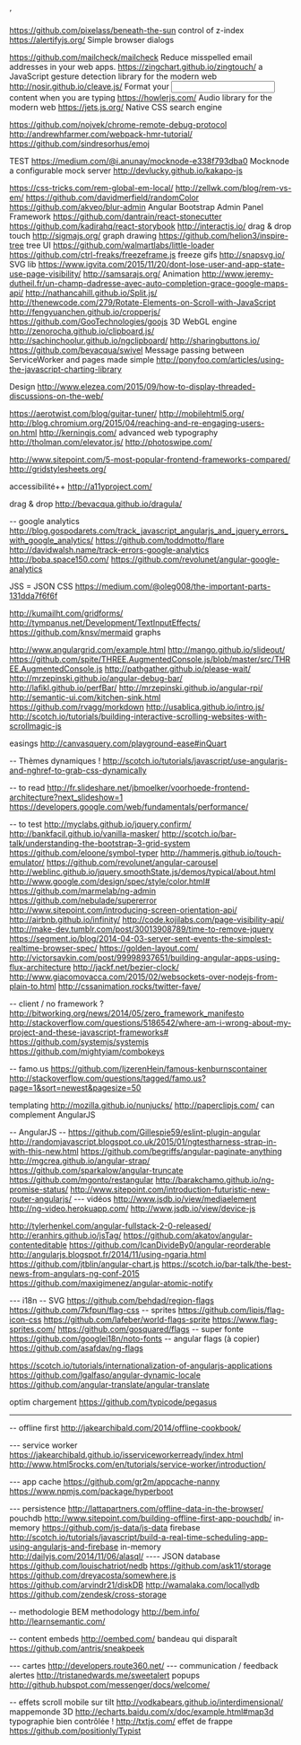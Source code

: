 ’

https://github.com/pixelass/beneath-the-sun control of z-index
https://alertifyjs.org/ Simple browser dialogs

https://github.com/mailcheck/mailcheck  Reduce misspelled email addresses in your web apps.
https://zingchart.github.io/zingtouch/  a JavaScript gesture detection library for the modern web
http://nosir.github.io/cleave.js/ Format your <input/> content when you are typing
https://howlerjs.com/ Audio library for the modern web
https://jets.js.org/ Native CSS search engine

https://github.com/nojvek/chrome-remote-debug-protocol
http://andrewhfarmer.com/webpack-hmr-tutorial/
https://github.com/sindresorhus/emoj

TEST
https://medium.com/@i.anunay/mocknode-e338f793dba0 Mocknode a configurable mock server
http://devlucky.github.io/kakapo-js

https://css-tricks.com/rem-global-em-local/
http://zellwk.com/blog/rem-vs-em/
https://github.com/davidmerfield/randomColor
https://github.com/akveo/blur-admin Angular Bootstrap Admin Panel Framework
https://github.com/dantrain/react-stonecutter
https://github.com/kadirahq/react-storybook
http://interactjs.io/ drag & drop touch
http://sigmajs.org/ graph drawing
https://github.com/helion3/inspire-tree tree UI
https://github.com/walmartlabs/little-loader
https://github.com/ctrl-freaks/freezeframe.js freeze gifs
http://snapsvg.io/ SVG lib
https://www.igvita.com/2015/11/20/dont-lose-user-and-app-state-use-page-visibility/
http://samsarajs.org/ Animation
http://www.jeremy-dutheil.fr/un-champ-dadresse-avec-auto-completion-grace-google-maps-api/
http://nathancahill.github.io/Split.js/
http://thenewcode.com/279/Rotate-Elements-on-Scroll-with-JavaScript
http://fengyuanchen.github.io/cropperjs/
https://github.com/GooTechnologies/goojs 3D WebGL engine
http://zenorocha.github.io/clipboard.js/
http://sachinchoolur.github.io/ngclipboard/
http://sharingbuttons.io/
https://github.com/bevacqua/swivel Message passing between ServiceWorker and pages made simple
http://ponyfoo.com/articles/using-the-javascript-charting-library

Design
http://www.elezea.com/2015/09/how-to-display-threaded-discussions-on-the-web/

https://aerotwist.com/blog/guitar-tuner/
http://mobilehtml5.org/
http://blog.chromium.org/2015/04/reaching-and-re-engaging-users-on.html
http://kerningjs.com/ advanced web typography
http://tholman.com/elevator.js/
http://photoswipe.com/

http://www.sitepoint.com/5-most-popular-frontend-frameworks-compared/
http://gridstylesheets.org/

accessibilité++ http://a11yproject.com/

drag & drop http://bevacqua.github.io/dragula/

-- google analytics
http://blog.gospodarets.com/track_javascript_angularjs_and_jquery_errors_with_google_analytics/
https://github.com/toddmotto/flare
http://davidwalsh.name/track-errors-google-analytics
http://boba.space150.com/
https://github.com/revolunet/angular-google-analytics


JSS = JSON CSS https://medium.com/@oleg008/the-important-parts-131dda7f6f6f

http://kumailht.com/gridforms/
http://tympanus.net/Development/TextInputEffects/
https://github.com/knsv/mermaid graphs

http://www.angulargrid.com/example.html
http://mango.github.io/slideout/
https://github.com/spite/THREE.AugmentedConsole.js/blob/master/src/THREE.AugmentedConsole.js
http://pathgather.github.io/please-wait/
http://mrzepinski.github.io/angular-debug-bar/
http://lafikl.github.io/perfBar/
http://mrzepinski.github.io/angular-rpi/
http://semantic-ui.com/kitchen-sink.html
https://github.com/rvagg/morkdown
http://usablica.github.io/intro.js/
http://scotch.io/tutorials/building-interactive-scrolling-websites-with-scrollmagic-js

easings http://canvasquery.com/playground-ease#inQuart

-- Thèmes dynamiques !
http://scotch.io/tutorials/javascript/use-angularjs-and-nghref-to-grab-css-dynamically

-- to read
http://fr.slideshare.net/jbmoelker/voorhoede-frontend-architecture?next_slideshow=1
https://developers.google.com/web/fundamentals/performance/

-- to test
http://myclabs.github.io/jquery.confirm/
http://bankfacil.github.io/vanilla-masker/
http://scotch.io/bar-talk/understanding-the-bootstrap-3-grid-system
https://github.com/eloone/symbol-typer
http://hammerjs.github.io/touch-emulator/
https://github.com/revolunet/angular-carousel
http://weblinc.github.io/jquery.smoothState.js/demos/typical/about.html
http://www.google.com/design/spec/style/color.html#
https://github.com/marmelab/ng-admin
https://github.com/nebulade/supererror
http://www.sitepoint.com/introducing-screen-orientation-api/
http://airbnb.github.io/infinity/
http://code.kojilabs.com/page-visibility-api/
http://make-dev.tumblr.com/post/30013908789/time-to-remove-jquery
https://segment.io/blog/2014-04-03-server-sent-events-the-simplest-realtime-browser-spec/
https://golden-layout.com/
http://victorsavkin.com/post/99998937651/building-angular-apps-using-flux-architecture
http://jackf.net/bezier-clock/
http://www.giacomovacca.com/2015/02/websockets-over-nodejs-from-plain-to.html
http://cssanimation.rocks/twitter-fave/

-- client / no framework ?
http://bitworking.org/news/2014/05/zero_framework_manifesto
http://stackoverflow.com/questions/5186542/where-am-i-wrong-about-my-project-and-these-javascript-frameworks#
https://github.com/systemjs/systemjs
https://github.com/mightyiam/combokeys

-- famo.us
https://github.com/IjzerenHein/famous-kenburnscontainer
http://stackoverflow.com/questions/tagged/famo.us?page=1&sort=newest&pagesize=50

templating http://mozilla.github.io/nunjucks/
http://paperclipjs.com/ can complement AngularJS

-- AngularJS --
https://github.com/Gillespie59/eslint-plugin-angular
http://randomjavascript.blogspot.co.uk/2015/01/ngtestharness-strap-in-with-this-new.html
https://github.com/begriffs/angular-paginate-anything
http://mgcrea.github.io/angular-strap/
https://github.com/sparkalow/angular-truncate
https://github.com/mgonto/restangular
http://barakchamo.github.io/ng-promise-status/
http://www.sitepoint.com/introduction-futuristic-new-router-angularjs/
--- vidéos
http://www.jsdb.io/view/mediaelement
http://ng-video.herokuapp.com/
http://www.jsdb.io/view/device-js

http://tylerhenkel.com/angular-fullstack-2-0-released/
http://eranhirs.github.io/jsTag/
https://github.com/akatov/angular-contenteditable
https://github.com/IcanDivideBy0/angular-reorderable
http://angularjs.blogspot.fr/2014/11/using-ngaria.html
https://github.com/jtblin/angular-chart.js
https://scotch.io/bar-talk/the-best-news-from-angulars-ng-conf-2015
https://github.com/maxigimenez/angular-atomic-notify

--- i18n
-- SVG
https://github.com/behdad/region-flags
https://github.com/7kfpun/flag-css
-- sprites
https://github.com/lipis/flag-icon-css
https://github.com/lafeber/world-flags-sprite
https://www.flag-sprites.com/
https://github.com/gosquared/flags
-- super fonte
https://github.com/googlei18n/noto-fonts
-- angular flags (à copier)
https://github.com/asafdav/ng-flags

https://scotch.io/tutorials/internationalization-of-angularjs-applications
https://github.com/lgalfaso/angular-dynamic-locale
https://github.com/angular-translate/angular-translate

optim chargement https://github.com/typicode/pegasus





-------------------------------------------------------------------------

-- offline first
http://jakearchibald.com/2014/offline-cookbook/

--- service worker
https://jakearchibald.github.io/isserviceworkerready/index.html
http://www.html5rocks.com/en/tutorials/service-worker/introduction/

--- app cache
https://github.com/gr2m/appcache-nanny
https://www.npmjs.com/package/hyperboot

--- persistence
http://lattapartners.com/offline-data-in-the-browser/
pouchdb http://www.sitepoint.com/building-offline-first-app-pouchdb/
in-memory https://github.com/js-data/js-data
firebase http://scotch.io/tutorials/javascript/build-a-real-time-scheduling-app-using-angularjs-and-firebase
in-memory http://dailyjs.com/2014/11/06/alasql/
---- JSON database
https://github.com/louischatriot/nedb
https://github.com/ask11/storage
https://github.com/dreyacosta/somewhere.js
https://github.com/arvindr21/diskDB
http://wamalaka.com/locallydb
https://github.com/zendesk/cross-storage


-- methodologie
BEM methodology http://bem.info/
http://learnsemantic.com/


-- content
embeds http://oembed.com/
bandeau qui disparaît https://github.com/antris/sneakpeek

--- cartes
http://developers.route360.net/
--- communication / feedback
alertes http://tristanedwards.me/sweetalert
popups http://github.hubspot.com/messenger/docs/welcome/


-- effets
scroll mobile sur tilt http://vodkabears.github.io/interdimensional/
mappemonde 3D http://echarts.baidu.com/x/doc/example.html#map3d
typographie bien contrôlée ! http://txtjs.com/
effet de frappe https://github.com/positionly/Typist
